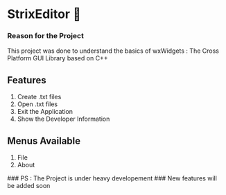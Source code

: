 # StrixEditor :owl:

### Reason for the Project

This project was done to understand the basics of wxWidgets : The Cross Platform GUI Library based on C++

## Features
<ol>
<li>Create .txt files</li>
<li>Open .txt files</li>
<li>Exit the Application</li>
<li>Show the Developer Information</li>
</ol>

## Menus Available
<ol>
<li>File</li>
<li>About</li>
</ol>
### PS : The Project is under heavy developement
### New features will be added soon
